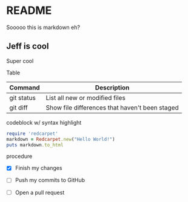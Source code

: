# README
Sooooo  this is markdown eh?
## Jeff is cool
Super cool




Table

| Command | Description |
| --- | --- |
| git status | List all new or modified files |
| git diff | Show file differences that haven't been staged |


codeblock w/ syntax highlight
```ruby
require 'redcarpet'
markdown = Redcarpet.new("Hello World!")
puts markdown.to_html
```

procedure
- [x] Finish my changes
- [ ] Push my commits to GitHub
- [ ] Open a pull request

